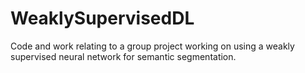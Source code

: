 # WeaklySupervisedDL
Code and work relating to a group project working on using a weakly supervised neural network for semantic segmentation.
